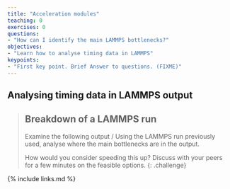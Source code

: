 ```yaml
---
title: "Acceleration modules"
teaching: 0
exercises: 0
questions:
- "How can I identify the main LAMMPS bottlenecks?"
objectives:
- "Learn how to analyse timing data in LAMMPS"
keypoints:
- "First key point. Brief Answer to questions. (FIXME)"
---
```


## Analysing timing data in LAMMPS output

> ## Breakdown of a LAMMPS run
> 
> Examine the following output / Using the LAMMPS run previously used, analyse where the main bottlenecks are in the output.
> 
> How would you consider speeding this up? Discuss with your peers for a few minutes on the feasible options.
{: .challenge}

{% include links.md %}

